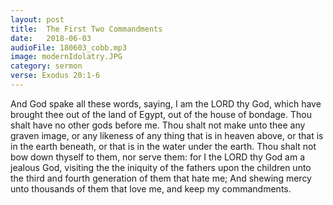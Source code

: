 ```yaml
---
layout: post
title:  The First Two Commandments
date:   2018-06-03
audioFile: 180603_cobb.mp3
image: modernIdolatry.JPG
category: sermon
verse: Exodus 20:1-6
---
```

And God spake all these words, saying, I am the LORD thy God, which have brought thee out of the land of Egypt, out of the house of bondage.  Thou shalt have no other gods before me.  Thou shalt not make unto thee any graven image, or any likeness of any thing that is in heaven above, or that is in the earth beneath, or that is in the water under the earth.  Thou shalt not bow down thyself to them, nor serve them: for I the LORD thy God am a jealous God, visiting the the iniquity of the fathers upon the children unto the third and fourth generation of them that hate me; And shewing mercy unto thousands of them that love me, and keep my commandments.
